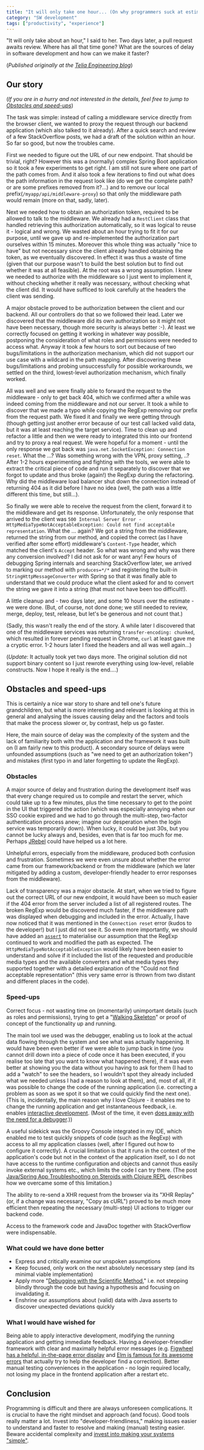 ```yaml
---
title: "It will only take one hour... (On why programmers suck at estimating and the perils of software development)"
category: "SW development"
tags: ["productivity", "experience"]
---
```


"It will only take about an hour," I said to her. Two days later, a pull request awaits review. Where has all that time gone? What are the sources of delay in software development and how can we make it faster?

<!--more-->

(_Published originally at the [Telia Engineering blog](http://engineering.telia.no/blog/it-will-only-take-1h)_)

## Our story

(_If you are in a hurry and not interested in the details, feel free to jump to [Obstacles and speed-ups](#obstacles-and-speed-ups)_)

The task was simple: instead of calling a middleware service directly from the browser client, we wanted to proxy the request through our backend application (which also talked to it already). After a quick search and review of a few StackOverflow posts, we had a draft of the solution within an hour. So far so good, but now the troubles came.

First we needed to figure out the URL of our new endpoint. That should be trivial, right? However this was a (normally) complex Spring Boot application so it took a few experiments to get right. I am still not sure where one part of the path comes from. And it also took a few iterations to find out what does the path information in the request look like (do we get the complete path? or are some prefixes removed from it?...) and to remove our local prefix(`/myapp/api/middleware-proxy`) so that only the middleware path would remain (more on that, sadly, later).

Next we needed how to obtain an authorization token, required to be allowed to talk to the middleware. We already had a `RestClient` class that handled retrieving this authorization automatically, so it was logical to reuse it - logical and wrong. We wasted about an hour trying to fit it for our purpose, until we gave up and re-implemented the authorization part ourselves within 15 minutes. Moreover this whole thing was actually "nice to have" but not necessary since the client already handled obtaining the token, as we eventually discovered. In effect it was thus a waste of time (given that our purpose wasn't to build the best solution but to find out whether it was at all feasible). At the root was a wrong assumption. I knew we needed to authorize with the middleware so I just went to implement it, without checking whether it really was necessary, without checking what the client did. It would have sufficed to look carefully at the headers the client was sending.

A major obstacle proved to be authorization between the client and our backend. All our controllers do that so we followed their lead. Later we discovered that the middleware did its own authorization so it might not have been necessary, though more security is always better :-). At least we correctly focused on getting it working in whatever way possible, postponing the consideration of what roles and permissions were needed to access what. Anyway it took a few hours to sort out because of two bugs/limitations in the authorization mechanism, which did not support our use case with a wildcard in the path mapping. After discovering these bugs/limitations and probing unsuccessfully for possible workarounds, we settled on the third, lowest-level authorization mechanism, which finally worked.

All was well and we were finally able to forward the request to the middleware - only to get back 404, which we confirmed after a while was indeed coming from the middleware and not our server. It took a while to discover that we made a typo while copying the RegExp removing our prefix from the request path. We fixed it and finally we were getting through (though getting just another error because of our test call lacked valid data, but it was at least reaching the target service). Time to clean up and refactor a little and then we were ready to integrated this into our frontend and try to proxy a real request. We were hopeful for a moment - until the only response we got back was `java.net.SocketException: Connection reset`. What the ...? Was something wrong with the VPN, proxy setting, ..? After 1-2 hours experimenting and fighting with the tools, we were able to extract the critical piece of code and run it separately to discover that we forgot to update and thus broke (again!) the RegExp during the refactoring. Why did the middleware load balancer shut down the connection instead of returning 404 as it did before I have no idea (well, the path was a little different this time, but still...).

So finally we were able to receive the request from the client, forward it to the middleware and get its response. Unfortunately, the only response that arrived to the client was `500 Internal Server Error - HttpMediaTypeNotAcceptableException: Could not find acceptable representation`. What the ... again? We got a string from the middleware, returned the string from our method, and copied the correct (as I have verified after some effort) middleware's `Content-Type` header, which matched the client's `Accept` header. So what was wrong and why was there any conversion involved? I did not ask for or want any! Few hours of debugging Spring internals and searching StackOverflow later, we arrived to marking our method with `produces=*/*` and registering the built-in `StringHttpMessageConverter` with Spring so that it was finally able to understand that we could produce what the client asked for and to convert the string we gave it into a string (that must not have been too difficult!).

A little cleanup and - two days later, and some 10 hours over the estimate - we were done. (But, of course, not done done; we still needed to review, merge, deploy, test, release, but let's be generous and not count that.)

(Sadly, this wasn't really the end of the story. A while later I discovered that one of the middleware services was returning `transfer-encoding: chunked`, which resulted in forever pending request in Chrome, `curl` at least gave me a cryptic error. 1-2 hours later I fixed the headers and all was well again...)

(_Update_: It actually took yet two days more. The original solution did not support binary content so I just rewrote everything using low-level, reliable constructs. Now I hope it really is the end....)

## Obstacles and speed-ups

This is certainly a nice war story to share and tell one's future grandchildren, but what is more interesting and relevant is looking at this in general and analysing the issues causing delay and the factors and tools that make the process slower or, by contrast, help us go faster.

Here, the main source of delay was the complexity of the system and the lack of familiarity both with the application and the framework it was built on (I am fairly new to this product). A secondary source of delays were unfounded assumptions (such as "we need to get an authorization token") and mistakes (first typo in and later forgetting to update the RegExp).

### Obstacles

A major source of delay and frustration during the development itself was that every change required us to compile and restart the server, which could take up to a few minutes, plus the time necessary to get to the point in the UI that triggered the action (which was especially annoying when our SSO cookie expired and we had to go through the multi-step, two-factor authentication process anew; imagine our desperation when the login service was temporarily down). When lucky, it could be just 30s, but you cannot be lucky always and, besides, even that is far too much for me. Perhaps [JRebel](https://zeroturnaround.com/software/jrebel/) could have helped us a lot here.

Unhelpful errors, especially from the middleware, produced both confusion and frustration. Sometimes we were even unsure about whether the error came from our framework/backend or from the middleware (which we later mitigated by adding a custom, developer-friendly header to error responses from the middleware).

Lack of transparency was a major obstacle. At start, when we tried to figure out the correct URL of our new endpoint, it would have been so much easier if the 404 error from the server included a list of all registered routes. The broken RegExp would be discovered much faster, if the middleware path was displayed when debugging and included in the error. Actually, I have now noticed that it was mentioned in the `Connection reset` error (kudos to the developer!) but I just did not see it. So even more importantly, we should have added an [`assert`](https://docs.oracle.com/javase/7/docs/technotes/guides/language/assert.html) to materialise our assumption that the RegExp continued to work and modified the path as expected. The `HttpMediaTypeNotAcceptableException` would likely have been easier to understand and solve if it included the list of the requested and producible media types and the available converters and what media types they supported together with a detailed explanation of the "Could not find acceptable representation" (this very same error is thrown from two distant and different places in the code).

### Speed-ups

Correct focus - not wasting time on (momentarily) unimportant details (such as roles and permissions), trying to get a "[Walking Skeleton](http://wiki.c2.com/?WalkingSkeleton)" or proof of concept of the functionality up and running.

The main tool we used was the debugger, enabling us to look at the actual data flowing through the system and see what was actually happening. It would have been even better if we were able to jump back in time (you cannot drill down into a piece of code once it has been executed, if you realise too late that you want to know what happened there), if it was even better at showing you the data without you having to ask for them (I had to add a "watch" to see the headers, so I wouldn't spot they already included what we needed unless I had a reason to look at them), and, most of all, if it was possible to change the code of the running application (i.e. correcting a problem as soon as we spot it so that we could quickly find the next one). (This is, incidentally, the main reason why I love Clojure - it enables me to change the running application and get instantaneous feedback, i.e. enables [interactive development](https://cider.readthedocs.io/en/latest/interactive_programming/). (Most of the time, it even [does away with the need for a debugger](http://blog.cognitect.com/blog/2017/6/5/repl-debugging-no-stacktrace-required).))

A useful sidekick was the Groovy Console integrated in my IDE, which enabled me to test quickly snippets of code (such as the RegExp) with access to all my application classes (well, after I figured out how to configure it correctly). A crucial limitation is that it runs in the context of the application's code but not in the context of the application itself, so I do not have access to the runtime configuration and objects and cannot thus easily invoke external systems etc., which limits the code I can try there. (The post [Java/Spring App Troubleshooting on Steroids with Clojure REPL](https://engineering.telia.no/blog/java-troubleshooting-on-steroids-with-clojure-repl) describes how we overcame some of this limitation.)

The ability to re-send a XHR request from the browser via its "XHR Replay" (or, if a change was necessary, "Copy as cURL") proved to be much more efficient then repeating the necessary (multi-step) UI actions to trigger our backend code.

Access to the framework code and JavaDoc together with StackOverflow were indispensable.

### What could we have done better

* Express and critically examine our unspoken assumptions
* Keep focused, only work on the next absolutely necessary step (and its minimal viable implementation)
* Apply more "[Debugging with the Scientific Method](https://github.com/stuarthalloway/presentations/wiki/Debugging-with-the-Scientific-Method)," i.e. not stepping blindly through the code but having a hypothesis and focusing on invalidating it.
* Enshrine our assumptions about (valid) data with Java asserts to discover unexpected deviations quickly

### What I would have wished for

Being able to apply interactive development, modifying the running application and getting immediate feedback. Having a developer-friendlier framework with clear and maximally helpful error messages (e.g. [Figwheel has a helpful, in-the-page error display](https://s3.amazonaws.com/bhauman-blog-images/figwheel-main/figwheel-main-demo-image.png) and [Elm is famous for its awesome errors](https://elm-lang.org/blog/compilers-as-assistants) that actually try to help the developer find a correction). Better manual testing conveniences in the application - no login required locally, not losing my place in the frontend application after a restart etc.

## Conclusion

Programming is difficult and there are always unforeseen complications. It is crucial to have the right mindset and approach (and focus). Good tools really matter a lot. Invest into "developer-friendliness," making issues easier to understand and faster to resolve and making (manual) testing easier. Beware accidental complexity and [invest into making your systems "simple"](https://www.infoq.com/presentations/Simple-Made-Easy).

